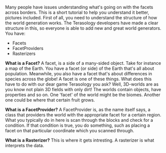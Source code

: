 Many people have issues understanding what's going on with the facets across borders.
This is a short tutorial to help you understand it better, pictures included.
First of all, you need to understand the structure of how the world generation works. The Terasology developers have made a clear structure in this, so everyone is able to add new and great world generators. You have:
* Facets
* FacetProviders
* Rasterizers


**What is a Facet?**
A facet, is a side of a many-sided object. Take for instance a map of the Earth. You have a facet (or side) of the Earth that's all about population. Meanwhile, you also have a facet that's about differences in species across the globe!
A facet is one of these things. What does this have to do with our dear game Terasology you ask? Well, 3D-worlds are as you know not plain 3D fields with only dirt! The worlds contain objects, have properties and so on. One 'facet' of the world might be the biomes. Another one could be where that certain fruit grows.

**What is a FacetProvider?**
A FacetProvider is, as the name itself says, a class that providers the world with the appropriate facet for a certain region. What you typically do in here is scan through the blocks and check for a condition. If that condition is true, you do something, such as placing a facet on that particular coordinate which you scanned through.

**What is a Rasterizer?**
This is where it gets intresting. A rasterizer is what interprets the data.



